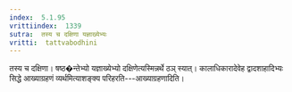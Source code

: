 ```yaml
---
index:  5.1.95
vrittiindex:  1339
sutra:  तस्य च दक्षिणा यज्ञाख्येभ्यः
vritti:  tattvabodhini 
---
```


तस्य च दक्षिणा। षष्ठ�न्तेभ्यो यज्ञाख्येभ्यो दक्षिणेत्यस्मिन्नर्थे ठञ् स्यात्। कालाधिकारादेवेह द्वादशाहादिभ्यः सिद्धे आख्याग्रहणं व्यर्थमित्याशङ्क्य परिहरति---आख्याग्रहणादिति।

